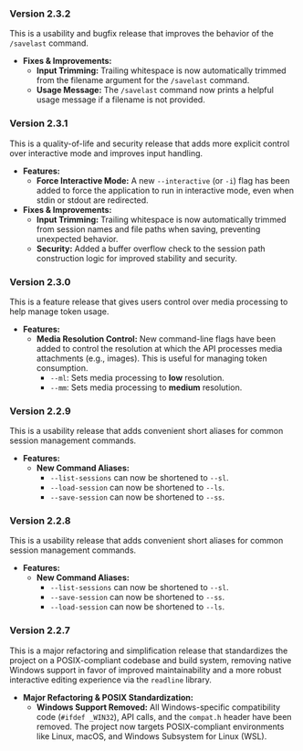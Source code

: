 ### **Version 2.3.2**

This is a usability and bugfix release that improves the behavior of the `/savelast` command.

*   **Fixes & Improvements:**
    *   **Input Trimming:** Trailing whitespace is now automatically trimmed from the filename argument for the `/savelast` command.
    *   **Usage Message:** The `/savelast` command now prints a helpful usage message if a filename is not provided.

### **Version 2.3.1**

This is a quality-of-life and security release that adds more explicit control over interactive mode and improves input handling.

*   **Features:**
    *   **Force Interactive Mode:** A new `--interactive` (or `-i`) flag has been added to force the application to run in interactive mode, even when stdin or stdout are redirected.
*   **Fixes & Improvements:**
    *   **Input Trimming:** Trailing whitespace is now automatically trimmed from session names and file paths when saving, preventing unexpected behavior.
    *   **Security:** Added a buffer overflow check to the session path construction logic for improved stability and security.

### **Version 2.3.0**

This is a feature release that gives users control over media processing to help manage token usage.

*   **Features:**
    *   **Media Resolution Control:** New command-line flags have been added to control the resolution at which the API processes media attachments (e.g., images). This is useful for managing token consumption.
        *   `--ml`: Sets media processing to **low** resolution.
        *   `--mm`: Sets media processing to **medium** resolution.

### **Version 2.2.9**

This is a usability release that adds convenient short aliases for common session management commands.

*   **Features:**
    *   **New Command Aliases:**
        *   `--list-sessions` can now be shortened to `--sl`.
        *   `--load-session` can now be shortened to `--ls`.
        *   `--save-session` can now be shortened to `--ss`.

### **Version 2.2.8**

This is a usability release that adds convenient short aliases for common session management commands.

*   **Features:**
    *   **New Command Aliases:**
        *   `--list-sessions` can now be shortened to `--sl`.
        *   `--save-session` can now be shortened to `--ss`.
        *   `--load-session` can now be shortened to `--ls`.

### **Version 2.2.7**

This is a major refactoring and simplification release that standardizes the project on a POSIX-compliant codebase and build system, removing native Windows support in favor of improved maintainability and a more robust interactive editing experience via the `readline` library.

*   **Major Refactoring & POSIX Standardization:**
    *   **Windows Support Removed:** All Windows-specific compatibility code (`#ifdef _WIN32`), API calls, and the `compat.h` header have been removed. The project now targets POSIX-compliant environments like Linux, macOS, and Windows Subsystem for Linux (WSL).